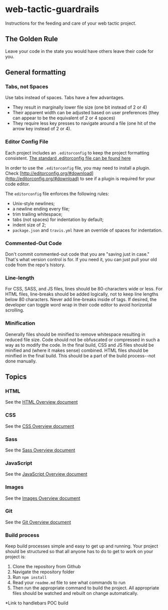 # web-tactic-guardrails

Instructions for the feeding and care of your web tactic project.

## The Golden Rule
Leave your code in the state you would have others leave their code for you.

## General formatting

### Tabs, not Spaces
Use tabs instead of spaces. Tabs have a few advantages.
- They result in marginally lower file size (one bit instead of 2 or 4)
- Their apparent width can be adjusted based on user preferences (they can appear to be the equivalent of 2 or 4 spaces)
- They require less key presses to navigate around a file (one hit of the arrow key instead of 2 or 4).

### Editor Config File
Each project includes an `.editorconfig` to keep the project formatting consistent.
[The standard .editorconfig file can be found here](/.editorconfig)

In order to use the `.editorconfig` file, you may need to install a plugin. Check [http://editorconfig.org/#download](http://editorconfig.org/#download) to see if a plugin is required for your code editor.

The `editorconfig` file enforces the following rules:
- Unix-style newlines;
- a newline ending every file;
- trim trailing whitespace;
- tabs (not spaces) for indentation by default;
- indent size of 2;
- `package.json` and `travis.yml` have an override of spaces for indentation.

### Commented-Out Code
Don't commit commented-out code that you are "saving just in case." That's what version control is for. If you need it, you can just pull your old code from the repo's history.

### Line-length
For CSS, SASS, and JS files, lines should be 80-characters wide or less. For HTML files, line-breaks should be added logically, not to keep line lengths below 80 characters. Never add line-breaks inside of tags. If desired, the developer can toggle word wrap in their code editor to avoid horizontal scrolling.

### Minification
Generally files should be minified to remove whitespace resulting in reduced file size. Code should not be obfuscated or compressed in such a way as to modify the code. In the final build, CSS and JS files should be minified and (where it makes sense) combined. HTML files should be minified in the final build. This should be a part of the build process--not done manually.

## Topics

### HTML
See the [HTML Overview document](html/01_overview.md)

### CSS
See the [CSS Overview document](css/01_overview.md)

### Sass
See the [Sass Overview document](sass/01_overview.md)

### JavaScript
See the [JavaScript Overview document](js/01_overview.md)

### Images
See the [Images Overview document](images/01_overview.md)

### Git
See the [Git Overview document](git/01_overview.md)

### Build process

Keep build processes simple and easy to get up and running. Your project should be structured so that all anyone has to do to get to work on your project is:
1. Clone the repository from Github
2. Navigate the repository folder
3. Run `npm install`
4. Read your `readme.md` file to see what commands to run
4. Then run the appropriate command to build the project. All appropriate files should be watched and rebuilt on change automatically.

*Link to handlebars POC build
